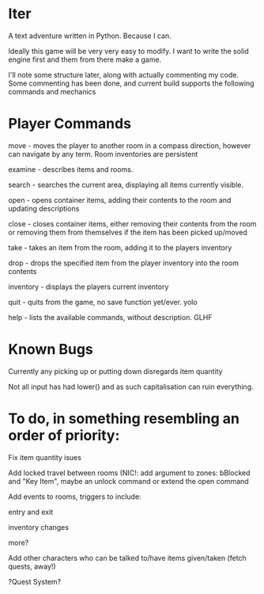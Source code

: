 # Iter
A text adventure written in Python. Because I can.

Ideally this game will be very very easy to modify. I want to write the solid engine first and them from there make a game.

I'll note some structure later, along with actually commenting my code.
Some commenting has been done, and current build supports the following commands and mechanics

# Player Commands
move - moves the player to another room in a compass direction, however can navigate by any term. Room inventories are persistent

examine - describes items and rooms.

search - searches the current area, displaying all items currently visible.

open - opens container items, adding their contents to the room and updating descriptions

close - closes container items, either removing their contents from the room or removing them from themselves if the item has been picked up/moved

take - takes an item from the room, adding it to the players inventory

drop - drops the specified item from the player inventory into the room contents

inventory - displays the players current inventory

quit - quits from the game, no save function yet/ever. yolo

help - lists the available commands, without description. GLHF

# Known Bugs

Currently any picking up or putting down disregards item quantity

Not all input has had lower() and as such capitalisation can ruin everything.

# To do, in something resembling an order of priority:
Fix item quantity isues

Add locked travel between rooms (NIC!: add argument to zones: bBlocked and "Key Item", maybe an unlock command or extend the open command

Add events to rooms, triggers to include:

  entry and exit
  
  inventory changes
  
  more?
  
Add other characters who can be talked to/have items given/taken (fetch quests, away!)

?Quest System?
